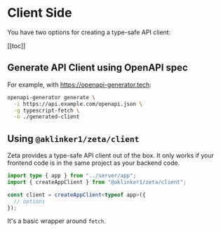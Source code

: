 # Client Side

You have two options for creating a type-safe API client:

[[toc]]

## Generate API Client using OpenAPI spec

For example, with <https://openapi-generator.tech>:

```sh
openapi-generator generate \
  -i https://api.example.com/openapi.json \
  -g typescript-fetch \
  -o ./generated-client
```

## Using `@aklinker1/zeta/client`

Zeta provides a type-safe API client out of the box. It only works if your frontend code is in the same project as your backend code.

```ts
import type { app } from "../server/app";
import { createAppClient } from "@aklinker1/zeta/client";

const client = createAppClient<typeof app>({
  // options
});
```

It's a basic wrapper around `fetch`.
